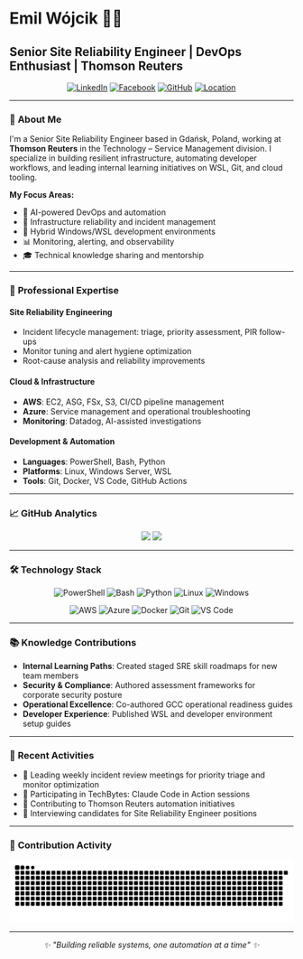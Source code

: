 # Emil Wójcik 👨‍💻

## Senior Site Reliability Engineer | DevOps Enthusiast | Thomson Reuters

<div align="center">

[![LinkedIn](https://img.shields.io/badge/LinkedIn-0077B5?style=for-the-badge&logo=linkedin&logoColor=white)](https://www.linkedin.com/in/emilwojcik/)
[![Facebook](https://img.shields.io/badge/Facebook-1877F2?style=for-the-badge&logo=facebook&logoColor=white)](https://www.facebook.com/emilwojcik93)
[![GitHub](https://img.shields.io/badge/GitHub-100000?style=for-the-badge&logo=github&logoColor=white)](https://github.com/emilwojcik93)
[![Location](https://img.shields.io/badge/Gdańsk-Poland-red?style=for-the-badge&logo=googlemaps&logoColor=white)](https://maps.google.com/?q=Gdansk,Poland)

</div>

---

### 🎯 **About Me**

I'm a Senior Site Reliability Engineer based in Gdańsk, Poland, working at **Thomson Reuters** in the Technology – Service Management division. I specialize in building resilient infrastructure, automating developer workflows, and leading internal learning initiatives on WSL, Git, and cloud tooling.

**My Focus Areas:**
- 🚀 AI-powered DevOps and automation
- 🔧 Infrastructure reliability and incident management
- 🐧 Hybrid Windows/WSL development environments
- 📊 Monitoring, alerting, and observability
- 🎓 Technical knowledge sharing and mentorship

---

### 💼 **Professional Expertise**

#### **Site Reliability Engineering**
- Incident lifecycle management: triage, priority assessment, PIR follow-ups
- Monitor tuning and alert hygiene optimization
- Root-cause analysis and reliability improvements

#### **Cloud & Infrastructure**
- **AWS**: EC2, ASG, FSx, S3, CI/CD pipeline management
- **Azure**: Service management and operational troubleshooting
- **Monitoring**: Datadog, AI-assisted investigations

#### **Development & Automation**
- **Languages**: PowerShell, Bash, Python
- **Platforms**: Linux, Windows Server, WSL
- **Tools**: Git, Docker, VS Code, GitHub Actions

---

### 📈 **GitHub Analytics**

<div align="center">
  <img height="180em" src="https://github-readme-stats.vercel.app/api?username=emilwojcik93&show_icons=true&theme=dark&include_all_commits=true&hide_border=true"/>
  <img height="180em" src="https://github-readme-stats.vercel.app/api/top-langs/?username=emilwojcik93&layout=compact&theme=dark&hide_border=true"/>
</div>

---

### 🛠️ **Technology Stack**

<div align="center">

![PowerShell](https://img.shields.io/badge/PowerShell-%235391FE.svg?style=for-the-badge&logo=powershell&logoColor=white)
![Bash](https://img.shields.io/badge/bash-%23121011.svg?style=for-the-badge&logo=gnu-bash&logoColor=white)
![Python](https://img.shields.io/badge/python-3670A0?style=for-the-badge&logo=python&logoColor=ffdd54)
![Linux](https://img.shields.io/badge/Linux-FCC624?style=for-the-badge&logo=linux&logoColor=black)
![Windows](https://img.shields.io/badge/Windows-0078D6?style=for-the-badge&logo=windows&logoColor=white)

![AWS](https://img.shields.io/badge/AWS-%23FF9900.svg?style=for-the-badge&logo=amazon-aws&logoColor=white)
![Azure](https://img.shields.io/badge/azure-%230072C6.svg?style=for-the-badge&logo=microsoftazure&logoColor=white)
![Docker](https://img.shields.io/badge/docker-%230db7ed.svg?style=for-the-badge&logo=docker&logoColor=white)
![Git](https://img.shields.io/badge/git-%23F05033.svg?style=for-the-badge&logo=git&logoColor=white)
![VS Code](https://img.shields.io/badge/Visual%20Studio%20Code-0078d7.svg?style=for-the-badge&logo=visual-studio-code&logoColor=white)

</div>

---

### 📚 **Knowledge Contributions**

- **Internal Learning Paths**: Created staged SRE skill roadmaps for new team members
- **Security & Compliance**: Authored assessment frameworks for corporate security posture
- **Operational Excellence**: Co-authored GCC operational readiness guides
- **Developer Experience**: Published WSL and developer environment setup guides

---

### 🌟 **Recent Activities**

- 🔄 Leading weekly incident review meetings for priority triage and monitor optimization
- 📖 Participating in TechBytes: Claude Code in Action sessions
- 🚀 Contributing to Thomson Reuters automation initiatives
- 🎯 Interviewing candidates for Site Reliability Engineer positions

---

### 🐍 **Contribution Activity**

<div align="center">
  <img src="https://raw.githubusercontent.com/emilwojcik93/emilwojcik93/output/snake.svg" alt="Snake animation" />
</div>

---

<div align="center">
  <i>✨ "Building reliable systems, one automation at a time" ✨</i>
</div>
